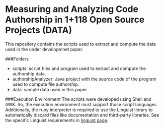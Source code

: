 # Measuring and Analyzing Code Authorship in 1+118 Open Source Projects (DATA)
This repository contains the scripts used to extract and compute the data used in the under developmnet paper. 

###Folders
-	scripts: script files and program used to extract and compute the authorship data. 
-	authorshipAnalyzer: Java project with the source code of the program used to compute file authorship. 
-	data: sample data used in this paper

###Execution Environment 
The scripts were developed using Shell and AWK. So, the execution environment must support those script languages.  Additionally, the ruby interpreter is required to use the Linguist library to automatically discard files like documentation and third-party libraries. See the specific Linguist requirements in [linguist page](https://github.com/github/linguist).
